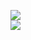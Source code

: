 [![](https://img.shields.io/badge/Made%20With-Github%20Spray-lightgrey.svg?style=for-the-badge&logo=github)](https://github.com/Annihil/github-spray#6004)  
[![](https://i.imgur.com/2DrTn0Z.gif)](https://github.com/Annihil/github-spray)